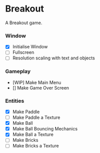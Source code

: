 # Breakout

A Breakout game.

### Window
- [x] Initialise Window
- [ ] Fullscreen
- [ ] Resolution scaling with text and objects

### Gameplay
- [WIP] Make Main Menu
- [] Make Game Over Screen

### Entities
- [x] Make Paddle
- [ ] Make Paddle a Texture
- [x] Make Ball
- [x] Make Ball Bouncing Mechanics
- [x] Make Ball a Texture 
- [ ] Make Bricks
- [ ] Make Bricks a Texture
